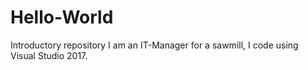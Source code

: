 # Hello-World
Introductory repository
I am an IT-Manager for a sawmill, I code using Visual Studio 2017.

